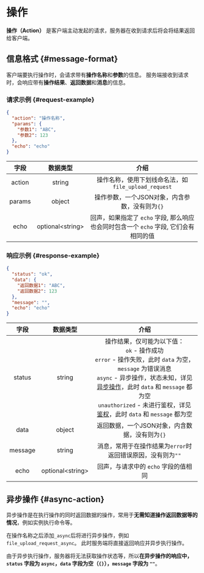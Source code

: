 # 操作

**操作（Action）** 是客户端主动发起的请求，服务器在收到请求后将会将结果返回给客户端。

## 信息格式 {#message-format}

客户端要执行操作时，会请求带有**操作名称**和**参数**的信息。
服务端接收到请求时，会响应带有**操作结果**、**返回数据**和**消息**的信息。

### 请求示例 {#request-example}

```json
{
  "action": "操作名称",
  "params": {
    "参数1": "ABC",
    "参数2": 123
  },
  "echo": "echo"
}
```

|   字段   |        数据类型         |                          介绍                          |
|:------:|:-------------------:|:----------------------------------------------------:|
| action |       string        |         操作名称，使用下划线命名法，如`file_upload_request`         |
| params |       object        |             操作参数，一个JSON对象，内含参数，没有则为`{}`              |
|  echo  | optional&lt;string> | 回声，如果指定了 `echo` 字段, 那么响应也会同时包含一个 `echo` 字段, 它们会有相同的值 |

### 响应示例 {#response-example}

```json
{
  "status": "ok",
  "data": {
    "返回数据1": "ABC",
    "返回数据2": 123
  },
  "message": "",
  "echo": "echo"
}
```

|   字段    |        数据类型         |                                                                                                               介绍                                                                                                                |
|:-------:|:-------------------:|:-------------------------------------------------------------------------------------------------------------------------------------------------------------------------------------------------------------------------------:|
| status  |       string        | 操作结果，仅可能为以下值：<br/>`ok` - 操作成功<br/>`error` - 操作失败，此时 `data` 为空，`message` 为错误消息<br/>`async` - 异步操作，状态未知，详见[异步操作](#async-action)，此时 `data` 和 `message` 都为空<br/>`unauthorized` - 未进行鉴权，详见 [鉴权](method.md)，此时 `data` 和 `message` 都为空 |
|  data   |       object        |                                                                                                   返回数据，一个JSON对象，内含数据，没有则为`{}`                                                                                                   |
| message |       string        |                                                                                               消息，常用于在操作结果为`error`时返回错误原因，没有则为`""`                                                                                               |
|  echo   | optional&lt;string> |                                                                                                     回声，与请求中的 `echo` 字段的值相同                                                                                                      |

## 异步操作 {#async-action}

异步操作是在执行操作的同时返回数据的操作，常用于**无需知道操作返回数据等的情况**，例如实例执行命令等。

在操作名称之后添加`_async`后将进行异步操作，例如`file_upload_request_async`。
此时服务端将直接返回响应并异步执行操作。

由于异步执行操作，服务器将无法获取操作状态等，所以**在异步操作的响应中，`status` 字段为 `async`，`data`
字段为空（`{}`），`message` 字段为 `""`**。

<seealso>
   <category ref="related">
       <a href="action-system.md"/>
       <a href="action-token.md"/>
       <a href="action-instance.md"/>
       <a href="action-config.md"/>
       <a href="action-misc.md"/>
    </category>
</seealso>